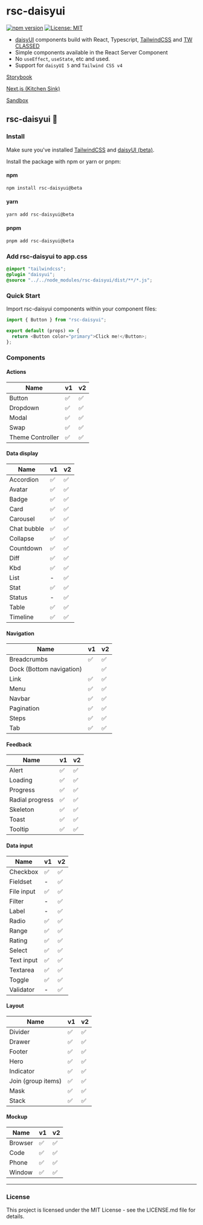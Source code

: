# rsc-daisyui

[![npm version](https://badge.fury.io/js/rsc-daisyui.svg)](https://badge.fury.io/js/rsc-daisyui)
[![License: MIT](https://img.shields.io/badge/License-MIT-yellow.svg)](https://opensource.org/licenses/MIT)

- [daisyUI](https://daisyui.com/) components build with React, Typescript, [TailwindCSS](https://tailwindcss.com/) and [TW CLASSED](https://tw-classed.vercel.app/)
- Simple components available in the React Server Component
- No `useEffect`, `useState`, etc and used.
- Support for `daisyUI 5` and `Tailwind CSS v4`

[Storybook](https://dreamy-melomakarona-11a971.netlify.app/)

[Next.js (Kitchen Sink) ](https://v2-rsc-daisyui-web.vercel.app/)

[Sandbox](https://codesandbox.io/p/github/yoshi6jp/rsc-daisyui-sample/draft/condescending-water?embed=1)

## rsc-daisyui 🌼

### Install

Make sure you've installed [TailwindCSS](https://tailwindcss.com/docs/installation) and [daisyUI (beta)](https://v5.daisyui.com/docs/install/).

Install the package with npm or yarn or pnpm:

#### npm

```bash
npm install rsc-daisyui@beta
```

#### yarn

```bash
yarn add rsc-daisyui@beta
```

#### pnpm

```bash
pnpm add rsc-daisyui@beta
```

### Add rsc-daisyui to app.css

```app.css
@import "tailwindcss";
@plugin "daisyui";
@source "../../node_modules/rsc-daisyui/dist/**/*.js";
```

### Quick Start

Import rsc-daisyui components within your component files:

```js
import { Button } from "rsc-daisyui";

export default (props) => {
  return <Button color="primary">Click me!</Button>;
};
```

### Components

#### Actions

| Name             | v1  | v2  |
| ---------------- | --- | --- |
| Button           | ✅  | ✅  |
| Dropdown         | ✅  | ✅  |
| Modal            | ✅  | ✅  |
| Swap             | ✅  | ✅  |
| Theme Controller | ✅  | ✅  |

#### Data display

| Name        | v1  | v2  |
| ----------- | --- | --- |
| Accordion   | ✅  | ✅  |
| Avatar      | ✅  | ✅  |
| Badge       | ✅  | ✅  |
| Card        | ✅  | ✅  |
| Carousel    | ✅  | ✅  |
| Chat bubble | ✅  | ✅  |
| Collapse    | ✅  | ✅  |
| Countdown   | ✅  | ✅  |
| Diff        | ✅  | ✅  |
| Kbd         | ✅  | ✅  |
| List        | -   | ✅  |
| Stat        | ✅  | ✅  |
| Status      | -   | ✅  |
| Table       | ✅  | ✅  |
| Timeline    | ✅  | ✅  |

#### Navigation

| Name                     | v1  | v2  |
| ------------------------ | --- | --- |
| Breadcrumbs              | ✅  | ✅  |
| Dock (Bottom navigation) |     | ✅  |
| Link                     | ✅  | ✅  |
| Menu                     | ✅  | ✅  |
| Navbar                   | ✅  | ✅  |
| Pagination               | ✅  | ✅  |
| Steps                    | ✅  | ✅  |
| Tab                      | ✅  | ✅  |

#### Feedback

| Name            | v1  | v2  |
| --------------- | --- | --- |
| Alert           | ✅  | ✅  |
| Loading         | ✅  | ✅  |
| Progress        | ✅  | ✅  |
| Radial progress | ✅  | ✅  |
| Skeleton        | ✅  | ✅  |
| Toast           | ✅  | ✅  |
| Tooltip         | ✅  | ✅  |

#### Data input

| Name       | v1  | v2  |
| ---------- | --- | --- |
| Checkbox   | ✅  | ✅  |
| Fieldset   | -   | ✅  |
| File input | ✅  | ✅  |
| Filter     | -   | ✅  |
| Label      | -   | ✅  |
| Radio      | ✅  | ✅  |
| Range      | ✅  | ✅  |
| Rating     | ✅  | ✅  |
| Select     | ✅  | ✅  |
| Text input | ✅  | ✅  |
| Textarea   | ✅  | ✅  |
| Toggle     | ✅  | ✅  |
| Validator  | -   | ✅  |

#### Layout

| Name               | v1  | v2  |
| ------------------ | --- | --- |
| Divider            | ✅  | ✅  |
| Drawer             | ✅  | ✅  |
| Footer             | ✅  | ✅  |
| Hero               | ✅  | ✅  |
| Indicator          | ✅  | ✅  |
| Join (group items) | ✅  | ✅  |
| Mask               | ✅  | ✅  |
| Stack              | ✅  | ✅  |

#### Mockup

| Name    | v1  | v2  |
| ------- | --- | --- |
| Browser | ✅  | ✅  |
| Code    | ✅  | ✅  |
| Phone   | ✅  | ✅  |
| Window  | ✅  | ✅  |

---

### License

This project is licensed under the MIT License - see the LICENSE.md file for details.
